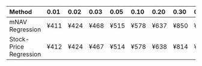 | Method                 | 0.01   | 0.02   | 0.03   | 0.05   | 0.10   | 0.20   | 0.30   | 0.40   | 0.50   | 0.60   | 0.70   | 0.80   | 0.90   | 0.95   | 0.97   | 0.98   | 0.99   |
|:-----------------------|:-------|:-------|:-------|:-------|:-------|:-------|:-------|:-------|:-------|:-------|:-------|:-------|:-------|:-------|:-------|:-------|:-------|
| mNAV Regression        | ¥411   | ¥424   | ¥468   | ¥515   | ¥578   | ¥637   | ¥850   | ¥927   | ¥1,087 | ¥1,282 | ¥1,401 | ¥1,784 | ¥2,421 | ¥2,735 | ¥2,870 | ¥3,042 | ¥3,048 |
| Stock-Price Regression | ¥412   | ¥424   | ¥467   | ¥514   | ¥578   | ¥638   | ¥814   | ¥876   | ¥971   | ¥1,136 | ¥1,287 | ¥1,719 | ¥2,268 | ¥2,473 | ¥2,524 | ¥2,774 | ¥2,788 |